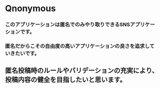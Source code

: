 # Qnonymous
### このアプリケーションは匿名でのみやり取りできるSNSアプリケーションです。
### 匿名だからこその自由度の高いアプリケーションの良さを追求していきたいです。

## 匿名投稿時のルールやバリデーションの充実により、投稿内容の健全を目指したいと思います。

